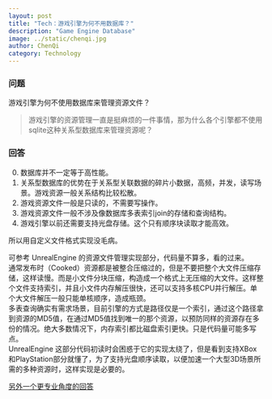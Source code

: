 ```yaml
---
layout: post
title: "Tech：游戏引擎为何不用数据库？"
description: "Game Engine Database"
image: ../static/chenqi.jpg
author: ChenQi
category: Technology
---
```


### 问题

游戏引擎为何不使用数据库来管理资源文件？

> 游戏引擎的资源管理一直是挺麻烦的一件事情，那为什么各个引擎都不使用sqlite这种关系型数据库来管理资源呢？

### 回答

0. 数据库并不一定等于高性能。
1. 关系型数据库的优势在于关系型关联数据的碎片小数据，高频，并发，读写场景。游戏资源一般关系结构比较松散。
2. 游戏资源文件一般是只读的，不需要写操作。
3. 游戏资源文件一般不涉及像数据库多表索引join的存储和查询结构。
4. 游戏引擎以前还需要支持光盘存储。这个只有顺序块读取才能高效。

所以用自定义文件格式实现没毛病。

可参考 UnrealEngine 的资源文件管理实现部分，代码量不算多，看的过来。  
通常发布时（Cooked）资源都是被整合压缩过的，但是不要把整个大文件压缩存储，这样读慢。而是小文件分块压缩，构造成一个格式上无压缩的大文件。这样整个文件支持索引，并且小文件内存解压很快，还可以支持多核CPU并行解压。单个大文件解压一般只能单核顺序，造成瓶颈。  
多表查询确实有需求场景，目前引擎的方式是路径仅是一个索引，通过这个路径拿到资源的MD5值，在通过MD5值找到唯一的那个资源，以预防同样的资源存在多份的情况。绝大多数情况下，内存索引都比磁盘索引更快。只是代码量可能多写点。  
UnrealEngine 这部分代码初读时会困惑于它的实现太绕了，但是看到支持XBox和PlayStation部分就懂了，为了支持光盘顺序读取，以便加速一个大型3D场景所需的多种资源时，这样实现是必要的。

[另外一个更专业角度的回答](https://www.zhihu.com/question/342951101/answer/807156306)
